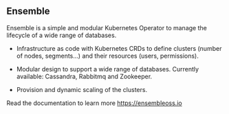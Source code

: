 
## Ensemble

Ensemble is a simple and modular Kubernetes Operator to manage the lifecycle of a wide range of databases.

- Infrastructure as code with Kubernetes CRDs to define clusters (number of nodes, segments...) and their resources (users, permissions).

- Modular design to support a wide range of databases. Currently available: Cassandra, Rabbitmq and Zookeeper.

- Provision and dynamic scaling of the clusters.

Read the documentation to learn more https://ensembleoss.io
